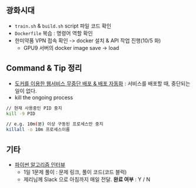 ## 광화시대

- `train.sh` & `build.sh` script 파일 코드 확인
- `Dockerfile` 복습 : 명령어 역할 확인
- 한미약품 VPN 접속 확인 -> docker 설치 & API 작업 진행(10/5 화)
  - GPU9 서버의 docker image save -> load



## Command & Tip 정리

- [도커를 이용한 웹서비스 무중단 배포 & 배포 자동화](https://subicura.com/2016/06/07/zero-downtime-docker-deployment.html) : 서비스를 배포할 때, 중단되는 일이 없다.
- kill the ongoing process

```bash
// 현재 사용중인 PID 중지
kill -9 PID

// e.g. 10m(분) 이상 구동된 프로세스만 중지
killall -o 10m 프로세스이름
```



## 기타

- [파이썬 알고리즘 인터뷰](https://github.com/onlybooks/algorithm-interview)
  - 1일 1문제 풀이 : 문제 링크, 풀이 코드(코드 블럭)
  - 제리님께 Slack 으로 아침까지 매일 전달. **완료 여부** : Y / N
